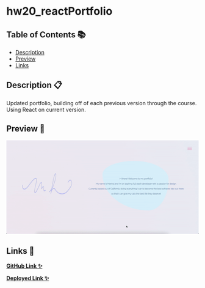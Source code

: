 # hw20_reactPortfolio

## Table of Contents 📚

- [Description](#description)
- [Preview](#preview)
- [Links](#links)

## Description 📋

Updated portfolio, building off of each previous version through the course. Using React on current version. 

## Preview 📸

![Visual](./react-portfolio/src/assets/images/porti.gif)

## Links 💾

**[GitHub Link ✨](https://github.com/mxhuisken/hw20_reactPortfolio)**

**[Deployed Link ✨](X)**
